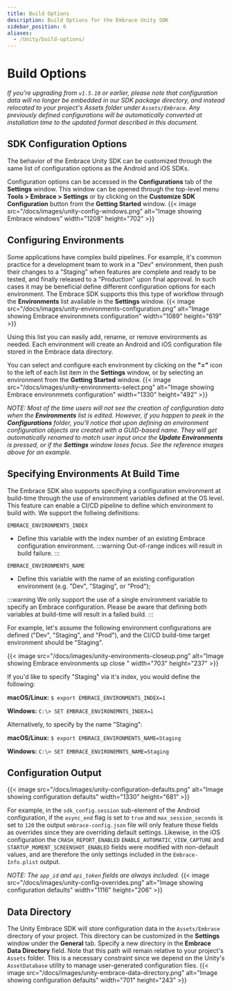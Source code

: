 ```yaml
---
title: Build Options
description: Build Options for the Embrace Unity SDK
sidebar_position: 6
aliases:
  - /Unity/build-options/
---
```


# Build Options

*If you're upgrading from `v1.5.10` or earlier, please note that configuration data will no longer be embedded in our SDK package directory, and instead relocated to your project's Assets folder under `Assets/Embrace`.  Any previously defined configurations will be automatically converted at installation time to the updated format described in this document.*

## SDK Configuration Options
The behavior of the Embrace Unity SDK can be customized through the same list of configuration options as the Android and iOS SDKs.

Configuration options can be accessed in the **Configurations** tab of the **Settings** window. This window can be opened through the top-level menu **Tools > Embrace > Settings** or by clicking on the **Customize SDK Configuration** button from the **Getting Started** window.
{{< image src="/docs/images/unity-config-windows.png" alt="Image showing Embrace windows" width="1208" height="702" >}}


## Configuring Environments
Some applications have complex build pipelines.  For example, it's common practice for a development team to work in a "Dev" environment, then push their changes to a "Staging" when features are complete and ready to be tested, and finally released to a "Production" upon final approval. In such cases it may be beneficial define different configuration options for each environment.  The Embrace SDK supports this this type of workflow through the **Environments** list available in the **Settings** window.
{{< image src="/docs/images/unity-environments-configuration.png" alt="Image showing Embrace environmnets configuration" width="1089" height="619" >}}

Using this list you can easily add, rename, or remove environments as needed.  Each environment will create an Android and iOS configuration file stored in the Embrace data directory.  

You can select and configure each environment by clicking on the **"="** icon to the left of each list item in the **Settings** window, or by selecting an environment from the **Getting Started** window.
{{< image src="/docs/images/unity-environments-select.png" alt="Image showing Embrace environmnets configuration" width="1330" height="492" >}}

*NOTE: Most of the time users will not see the creation of configuration data when the **Environments** list is edited.  However, if you happen to peek in the **Configurations** folder, you'll notice that upon defining an environment configuration objects are created with a GUID-based name.  They will get automatically renamed to match user input once the **Update Environments** is pressed, or if the **Settings** window loses focus.  See the reference images above for an example.*

## Specifying Environments At Build Time
The Embrace SDK also supports specifying a configuration environment at build-time through the use of environment variables defined at the OS level. This feature can enable a CI/CD pipeline to define which environment to build with. We support the follwing definitions:

```EMBRACE_ENVIRONMENTS_INDEX```
* Define this variable with the index number of an existing Embrace configuration environment.
:::warning
  Out-of-range indices will result in build failure.
:::

```EMBRACE_ENVIRONMENTS_NAME```
* Define this variable with the name of an existing configuration environment (e.g. "Dev", "Staging", or "Prod");

:::warning
  We only support the use of a single environment variable to specify an Embrace configuration. Please be aware that defining both variables at build-time will result in a failed build.
:::

For example, let's assume the following environment configurations are defined ("Dev", "Staging", and "Prod"), and the CI/CD build-time target environment should be "Staging".

{{< image src="/docs/images/unity-environments-closeup.png" alt="Image showing Embrace environments up close  " width="703" height="237" >}}

If you'd like to specify "Staging" via it's index, you would define the following:

**macOS/Linux:**
```$ export EMBRACE_ENVIRONMENTS_INDEX=1```

**Windows:**
```C:\> SET EMBRACE_ENVIRONEMNTS_INDEX=1```

Alternatively, to specify by the name "Staging":

**macOS/Linux:**
```$ export EMBRACE_ENVIRONMENTS_NAME=Staging```

**Windows:**
```C:\> SET EMBRACE_ENVIRONEMNTS_NAME=Staging```

## Configuration Output
{{< image src="/docs/images/unity-configuration-defaults.png" alt="Image showing configuration defaults" width="1330" height="681" >}}


For example, in the `sdk_config.session` sub-element of the Android configuration, if the `async_end` flag is set to `true` and `max_session_seconds` is set to `120` the output `embrace-config.json` file will only feature those fields as overrides since they are overriding default settings. Likewise, in the iOS configuration the `CRASH_REPORT_ENABLED` `ENABLE_AUTOMATIC_VIEW_CAPTURE` and `STARTUP_MOMENT_SCREENSHOT_ENABLED` fields were modified with non-default values, and are therefore the only settings included in the `Embrace-Info.plist` output.

*NOTE: The `app_id` and `api_token` fields are always included.*
{{< image src="/docs/images/unity-config-overrides.png" alt="Image showing configuration defaults" width="1116" height="206" >}}

## Data Directory
The Unity Embrace SDK will store configuration data in the `Assets/Embrace` directory of your project.  This directory can be customized in the **Settings** window under the **General** tab.  Specify a new directory in the **Embrace Data Directory** field.  Note that this path will remain relative to your project's `Assets` folder. This is a necessary constraint since we depend on the Unity's `AssetDatabase` utility to manage user-generated configuration files.
{{< image src="/docs/images/unity-embrace-data-directory.png" alt="Image showing configuration defaults" width="701" height="243" >}}
